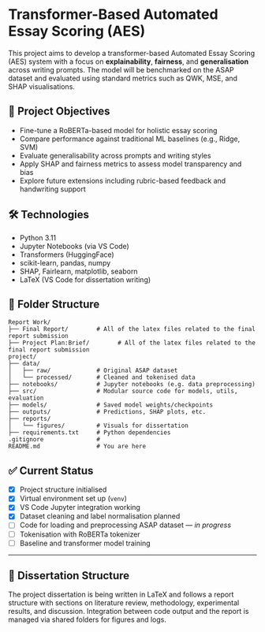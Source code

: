 # Transformer-Based Automated Essay Scoring (AES)

This project aims to develop a transformer-based Automated Essay Scoring (AES) system with a focus on **explainability**, **fairness**, and **generalisation** across writing prompts. The model will be benchmarked on the ASAP dataset and evaluated using standard metrics such as QWK, MSE, and SHAP visualisations.

## 📌 Project Objectives

- Fine-tune a RoBERTa-based model for holistic essay scoring
- Compare performance against traditional ML baselines (e.g., Ridge, SVM)
- Evaluate generalisability across prompts and writing styles
- Apply SHAP and fairness metrics to assess model transparency and bias
- Explore future extensions including rubric-based feedback and handwriting support

## 🛠️ Technologies

- Python 3.11
- Jupyter Notebooks (via VS Code)
- Transformers (HuggingFace)
- scikit-learn, pandas, numpy
- SHAP, Fairlearn, matplotlib, seaborn
- LaTeX (VS Code for dissertation writing)

## 📂 Folder Structure

```text
Report Work/
├── Final Report/        # All of the latex files related to the final report submission
├── Project Plan:Brief/        # All of the latex files related to the final report submission
project/
├── data/
│   ├── raw/             # Original ASAP dataset
│   └── processed/       # Cleaned and tokenised data
├── notebooks/           # Jupyter notebooks (e.g. data preprocessing)
├── src/                 # Modular source code for models, utils, evaluation
├── models/              # Saved model weights/checkpoints
├── outputs/             # Predictions, SHAP plots, etc.
├── reports/
│   └── figures/         # Visuals for dissertation
├── requirements.txt     # Python dependencies
.gitignore               # 
README.md                # You are here
```

## ✅ Current Status

- [x] Project structure initialised
- [x] Virtual environment set up (`venv`)
- [x] VS Code Jupyter integration working
- [x] Dataset cleaning and label normalisation planned
- [ ] Code for loading and preprocessing ASAP dataset — *in progress*
- [ ] Tokenisation with RoBERTa tokenizer
- [ ] Baseline and transformer model training

---

## 📖 Dissertation Structure

The project dissertation is being written in LaTeX and follows a report structure with sections on literature review, methodology, experimental results, and discussion. Integration between code output and the report is managed via shared folders for figures and logs.
